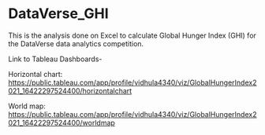 # DataVerse_GHI
This is the analysis done on Excel to calculate Global Hunger Index (GHI) for the DataVerse data analytics competition.

Link to Tableau Dashboards-

Horizontal chart:
https://public.tableau.com/app/profile/vidhula4340/viz/GlobalHungerIndex2021_16422297524400/horizontalchart

World map:
https://public.tableau.com/app/profile/vidhula4340/viz/GlobalHungerIndex2021_16422297524400/worldmap
